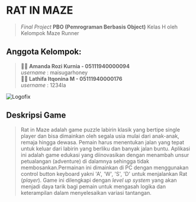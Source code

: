 # RAT IN MAZE
>*Final Project* **PBO (Pemrograman Berbasis Object)** Kelas H
oleh Kelompok Maze Runner

## Anggota Kelompok:
>👩‍💻 **Amanda Rozi Kurnia - 05111940000094**\
 *username* : maisugarhoney\
👩‍💻 **Lathifa Itqonina M - 05111940000176**\
 *username* : 1234la
 
![Logofix](https://user-images.githubusercontent.com/55240758/105485566-acb5f380-5cdf-11eb-92c0-ba44b62a2677.png)

## Deskripsi Game
> Rat in Maze adalah game puzzle labirin klasik yang bertipe single player dan bisa dimainkan oleh segala usia mulai dari anak-anak, remaja hingga dewasa. Pemain
harus menentukan jalan yang tepat untuk keluar dari labirin yang berliku dan banyak jalan buntu. Aplikasi ini adalah game edukasi yang diinovasikan dengan menambah
unsur petualangan (adventure) di dalamnya sehingga tidak membosankan.Permainan ini dimainkan di PC dengan menggunakan control button keyboard yakni 'A', 'W', 'S', 'D' untuk menjalankan Rat (*player*). Game ini dilengkapi dengan *level up system* yang akan menjadi daya tarik bagi pemain untuk mengasah logika dan keterampilan dalam menyelesaikan variasi tantangan.
